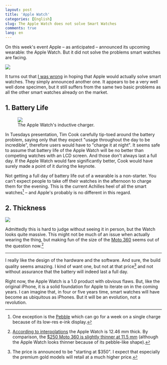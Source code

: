 ```yaml
---
layout: post
title: 'Apple Watch'
categories: [English]
slug: The Apple Watch does not solve Smart Watches
comments: true
lang: en
---
```


On this week's event Apple – as anticipated – announced its upcoming wearable: the Apple Watch. But it did not solve the problems smart watches are facing.

<img src='https://www.dropbox.com/s/4xutfekzvegpkui/Apple%20Watch.png?dl=1' />

It turns out that [I was wrong](http://moehrenzahn.de/iWatch/) in hoping that Apple would actually solve smart watches. They simply announced another one. It appears to be a very well well done specimen, but it still suffers from the same two basic problems as all the other smart watches already on the market.

## 1. Battery Life

<figure><img src='https://www.dropbox.com/s/g8pt7rifa06zcr7/Apple%20Watch%20Charger.png?dl=1' /><figcaption>The Apple Watch's inductive charger.</figcaption></figure>

In Tuesdays presentation, Tim Cook carefully tip-toed around the battery problem, saying only that they expect "usage throughout the day to be incredible", therefore users would have to "charge it at night". It seems safe to assume that battery life of the Apple Watch will be no better than competing watches with an LCD screen. And those don't always last a full day. If the Apple Watch would fare significantly better, Cook would have surely made a point of it during the keynote.

Not getting a full day of battery life out of a wearable is a non-starter. You can't expect people to take off their watches in the afternoon to charge them for the evening. This is the current Achilles heel of all the smart watches[^pebble] – and Apple's probably is no different in this regard.

[^pebble]: One exception is the [Pebble](https://getpebble.com/) which can go for a week on a single charge because of its low-res e-ink display.  

## 2. Thickness

<img src='https://www.dropbox.com/s/lxm986o7zxbnmdg/Apple%20Watch%20Thickness.png?dl=1'/>

Admittedly this is hard to judge without seeing it in person, but the Watch looks quite massive. This might not be much of an issue when actually wearing the thing, but making fun of the size of the [Moto 360](https://moto360.motorola.com/) seems out of the question now.[^size]

[^size]: [According to interpolations](http://www.paulsprangers.com/2014/09/apple-watch-dimensions/) the Apple Watch is 12.46 mm thick. By comparison, the [$250 Moto 360 is slightly thinner at 11.5 mm](http://www.zdnet.com/moto-360-review-an-elegant-modern-timepiece-that-keeps-me-updated-all-day-long-7000033514/) (although the Apple Watch looks thinner because of its pebble-like shape).

----

I really like the design of the hardware and the software. And sure, the build quality seems amazing. I kind of want one, but not at that price[^price] and not without assurance that the battery will indeed last a full day.

[^price]: The price is announced to be "starting at $350". I expect that especially the premium gold models will retail at a much higher price.

Right now, the Apple Watch is a 1.0 product with obvious flaws. But, like the original iPhone, it is a solid foundation for Apple to iterate on in the coming years. I can imagine that, in four or five years time, smart watches will have become as ubiquitous as iPhones. But it will be an evolution, not a revolution.